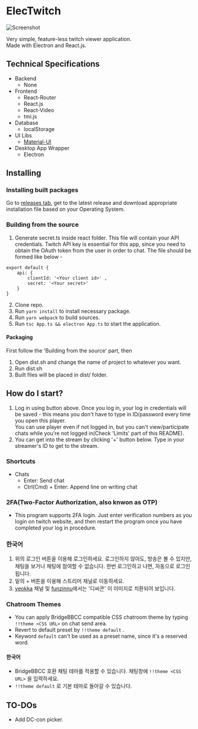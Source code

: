 # ElecTwitch

![Screenshot](https://github.com/thy2134/ElecTwitch/blob/master/images/screen-shot-1.png?raw=true)

Very simple, feature-less twitch viewer application.  
Made with Electron and React.js.

## Technical Specifications

- Backend
  - None
- Frontend
  - React-Router
  - React.js
  - React-Video
  - tmi.js
- Database
  - localStorage
- UI Libs
  - [Material-UI](https://github.com/mui-org/material-ui)
- Desktop App Wrapper
  - Electron

## Installing

### Installing built packages

Go to [releases tab](https://github.com/thy2134/ElecTwitch/releases), get to the latest release and download appropriate installation file based on your Operating System.

### Building from the source

1. Generate secret.ts inside react folder. This file will contain your API credentials. Twitch API key is essential for this app, since you need to obtain the OAuth token from the user in order to chat.
   The file should be formed like below -

```
export default {
    api: {
        clientId: '<Your client id>' ,
        secret: '<Your secret>'
    }
}
```

2. Clone repo.
3. Run `yarn install` to install necessary package.
4. Run `yarn webpack` to build sources.
5. Run `tsc App.ts && electron App.ts` to start the application.

#### Packaging

First follow the 'Building from the source' part, then

1. Open dist.sh and change the name of project to whatever you want.
2. Run dist.sh
3. Built files will be placed in dist/ folder.

## How do I start?

1. Log in using button above. Once you log in, your log in credentials will be saved - this means you don't have to type in ID/password every time you open this player.  
   You can use player even if not logged in, but you can't view/participate chats while you're not logged in(Check 'Limits' part of this README).
2. You can get into the stream by clicking '+' button below. Type in your streamer's ID to get to the stream.

### Shortcuts

- Chats
  - Enter: Send chat
  - Ctrl(Cmd) + Enter: Append line on writing chat

### 2FA(Two-Factor Authorization, also knwon as OTP)

- This program supports 2FA login. Just enter verification numbers as you login on twitch website, and then restart the program once you have completed your log in procedure.

### 한국어

1. 위의 로그인 버튼을 이용해 로그인하세요. 로그인하지 않아도, 방송은 볼 수 있지만, 채팅을 보거나 채팅에 참여할 수 없습니다. 한번 로그인하고 나면, 자동으로 로그인됩니다.
2. 밑의 + 버튼을 이용해 스트리머 채널로 이동하세요.
3. [yeokka](https://twitch.tv/yeokka) 채널 및 [funzinnu](https://twitch.tv/funzinnu)에서는 '디씨콘' 이 이미지로 치환되어 보입니다.

### Chatroom Themes

- You can apply BridgeBBCC compatible CSS chatroom theme by typing `!!theme <CSS URL>` on chat send area.
- Revert to default preset by `!!theme default` .
- Keyword `default` can't be used as a preset name, since it's a reserved word.

#### 한국어

- BridgeBBCC 호환 채팅 테마를 적용할 수 있습니다. 채팅창에 `!!theme <CSS URL>` 을 입력하세요.
- `!!theme default` 로 기본 테마로 돌아갈 수 있습니다.

## TO-DOs

- Add DC-con picker.
